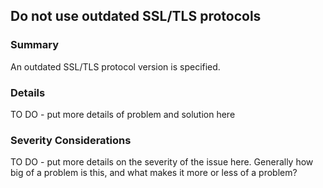 ## Do not use outdated SSL/TLS protocols

### Summary
An outdated SSL/TLS protocol version is specified.

### Details
TO DO - put more details of problem and solution here

### Severity Considerations
TO DO - put more details on the severity of the issue here.  Generally how big of a problem is this, and what makes it more or less of a problem?

